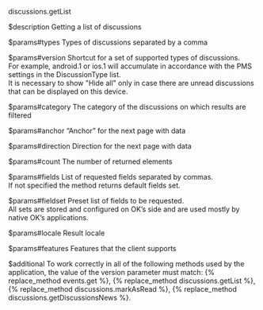 discussions.getList

$description
Getting a list of discussions

$params#types
Types of discussions separated by a comma

$params#version
Shortcut for a set of supported types of discussions.  
For example, android.1 or ios.1 will accumulate in accordance with the PMS settings in the DiscussionType list.  
It is necessary to show "Hide all" only in case there are unread discussions that can be displayed on this device.

$params#category
The category of the discussions on which results are filtered

$params#anchor
“Anchor” for the next page with data

$params#direction
Direction for the next page with data

$params#count
The number of returned elements

$params#fields
List of requested fields separated by commas.  
If not specified the method returns default fields set.

$params#fieldset
Preset list of fields to be requested.  
All sets are stored and configured on OK’s side and are used mostly by native OK’s applications.

$params#locale
Result locale

$params#features
Features that the client supports

$additional
To work correctly in all of the following methods used by the application, the value of the version parameter must match:
{% replace_method events.get %}, {% replace_method discussions.getList %}, {% replace_method discussions.markAsRead %}, {% replace_method discussions.getDiscussionsNews %}.